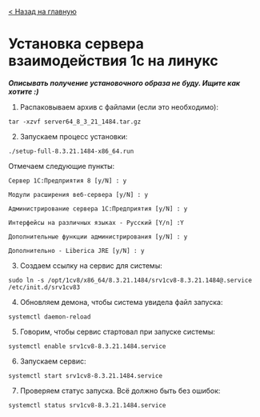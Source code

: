[< Назад на главную](README.md)

# Установка сервера взаимодействия 1с на линукс

_**Описывать получение установочного образа не буду. Ищите как хотите :)**_

1. Распаковываем архив с файлами (если это необходимо):

```
tar -xzvf server64_8_3_21_1484.tar.gz
```

2. Запускаем процесс установки:

```
./setup-full-8.3.21.1484-x86_64.run
```

Отмечаем следующие пункты:

```
Сервер 1С:Предприятия 8 [y/N] : y

Модули расширения веб-сервера [y/N] : y

Администрирование сервера 1С:Предприятия [y/N] : y

Интерфейсы на различных языках - Русский [Y/n] :Y

Дополнительные функции администрирования [y/N] : y

Дополнительно - Liberica JRE [y/N] : y
```

3. Создаем ссылку на сервис для системы:

```
sudo ln -s /opt/1cv8/x86_64/8.3.21.1484/srv1cv8-8.3.21.1484@.service /etc/init.d/srv1cv83
```

4. Обновляем демона, чтобы система увидела файл запуска:

```
systemctl daemon-reload
```

5. Говорим, чтобы сервис стартовал при запуске системы:

```
systemctl enable srv1cv8-8.3.21.1484.service
```

6. Запускаем сервис:

```
systemctl start srv1cv8-8.3.21.1484.service
```

7. Проверяем статус запуска. Всё должно быть без ошибок:

```
systemctl status srv1cv8-8.3.21.1484.service
```

